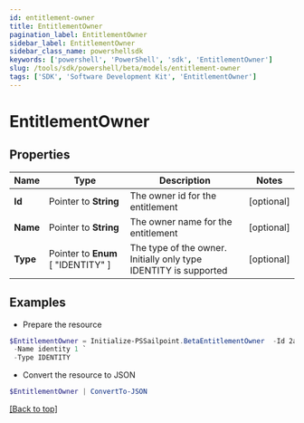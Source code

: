 ```yaml
---
id: entitlement-owner
title: EntitlementOwner
pagination_label: EntitlementOwner
sidebar_label: EntitlementOwner
sidebar_class_name: powershellsdk
keywords: ['powershell', 'PowerShell', 'sdk', 'EntitlementOwner'] 
slug: /tools/sdk/powershell/beta/models/entitlement-owner
tags: ['SDK', 'Software Development Kit', 'EntitlementOwner']
---
```



# EntitlementOwner

## Properties

Name | Type | Description | Notes
------------ | ------------- | ------------- | -------------
**Id** |  Pointer to **String** | The owner id for the entitlement | [optional] 
**Name** |  Pointer to **String** | The owner name for the entitlement | [optional] 
**Type** |  Pointer to  **Enum** [  "IDENTITY" ] | The type of the owner. Initially only type IDENTITY is supported | [optional] 

## Examples

- Prepare the resource
```powershell
$EntitlementOwner = Initialize-PSSailpoint.BetaEntitlementOwner  -Id 2a2fdacca5e345f18bf7970cfbb8fec2 `
 -Name identity 1 `
 -Type IDENTITY
```

- Convert the resource to JSON
```powershell
$EntitlementOwner | ConvertTo-JSON
```


[[Back to top]](#) 

